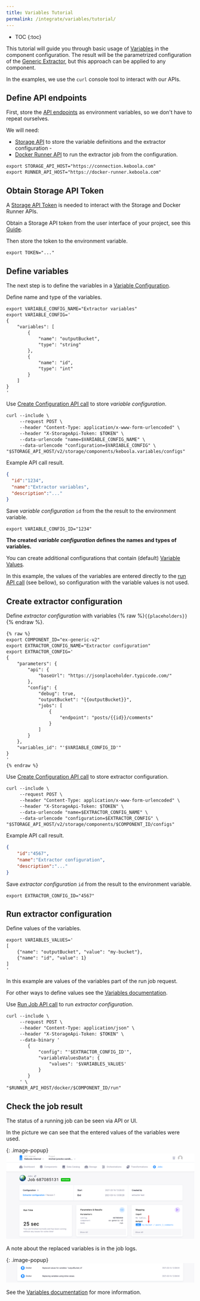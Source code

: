 ```yaml
---
title: Variables Tutorial
permalink: /integrate/variables/tutorial/
---
```


* TOC
{:toc}

This tutorial will guide you through basic usage of [Variables](/integrate/variables/) in the component configuration.
The result will be the parametrized configuration of the [Generic Extractor](/extend/generic-extractor),
but this approach can be applied to any component. 

In the examples, we use the `curl` console tool to interact with our APIs.

## Define API endpoints

First, store the [API endpoints](/overview/api/) as environment variables, so we don't have to repeat ourselves.

We will need:
- [Storage API](/integrate/storage/api/) to store the variable definitions and the extractor configuration -
- [Docker Runner API](/extend/docker-runner/) to run the extractor job from the configuration.

```shell
export STORAGE_API_HOST="https://connection.keboola.com"
export RUNNER_API_HOST="https://docker-runner.keboola.com"
```

## Obtain Storage API Token

A [Storage API Token](https://help.keboola.com/management/project/tokens/) is needed to interact with the Storage and Docker Runner APIs.

Obtain a Storage API token from the user interface of your project, see this [Guide](https://help.keboola.com/management/project/tokens).

Then store the token to the environment variable.
```shell
export TOKEN="..."
```

## Define variables

The next step is to define the variables in a [Variable Configuration](/integrate/variables/#variable-configuration).

Define name and type of the variables.
```shell
export VARIABLE_CONFIG_NAME="Extractor variables"
export VARIABLE_CONFIG='
{
    "variables": [
        {
            "name": "outputBucket",
            "type": "string"
        },
        {
            "name": "id",
            "type": "int"
        }
    ]
}
'
```

Use [Create Configuration API call](https://keboola.docs.apiary.io/#reference/components-and-configurations/component-configurations/create-configuration) to store *variable configuration*.
```shell
curl --include \
     --request POST \
     --header "Content-Type: application/x-www-form-urlencoded" \
     --header "X-StorageApi-Token: $TOKEN" \
     --data-urlencode "name=$VARIABLE_CONFIG_NAME" \
     --data-urlencode "configuration=$VARIABLE_CONFIG" \
"$STORAGE_API_HOST/v2/storage/components/keboola.variables/configs"
```

Example API call result.
```json
{
  "id":"1234",
  "name":"Extractor variables",
  "description":"..."
}
```

Save *variable configuration* `id` from the the result to the environment variable.
```shell
export VARIABLE_CONFIG_ID="1234"
```

**The created *variable configuration* defines the names and types of variables.**

You can create additional configurations that contain (default) [Variable Values](/integrate/variables/#variable-values).

In this example, the values of the variables are entered directly to the [run API call](#run-extractor-configuration) (see bellow),
so configuration with the variable values is not used.

## Create extractor configuration

Define *extractor configuration* with variables {% raw %}`{{placeholders}}`{% endraw %}.

```shell
{% raw %}
export COMPONENT_ID="ex-generic-v2"
export EXTRACTOR_CONFIG_NAME="Extractor configuration"
export EXTRACTOR_CONFIG='
{
    "parameters": {
        "api": {
            "baseUrl": "https://jsonplaceholder.typicode.com/"
        },
        "config": {
            "debug": true,
            "outputBucket": "{{outputBucket}}",
            "jobs": [
                {
                    "endpoint": "posts/{{id}}/comments"
                }
            ]
        }
    },
    "variables_id": "'$VARIABLE_CONFIG_ID'"
}
'
{% endraw %}
```

Use [Create Configuration API call](https://keboola.docs.apiary.io/#reference/components-and-configurations/component-configurations/create-configuration) to store extractor configuration.
```shell
curl --include \
     --request POST \
     --header "Content-Type: application/x-www-form-urlencoded" \
     --header "X-StorageApi-Token: $TOKEN" \
     --data-urlencode "name=$EXTRACTOR_CONFIG_NAME" \
     --data-urlencode "configuration=$EXTRACTOR_CONFIG" \
"$STORAGE_API_HOST/v2/storage/components/$COMPONENT_ID/configs"
```

Example API call result.
```json
{
    "id":"4567",
    "name":"Extractor configuration",
    "description":"..."
}
```

Save *extractor configuration* `id` from the result to the environment variable.
```shell
export EXTRACTOR_CONFIG_ID="4567"
```

## Run extractor configuration

Define values of the variables.
```shell
export VARIABLES_VALUES='
[
    {"name": "outputBucket", "value": "my-bucket"},
    {"name": "id", "value": 1}
]
'
```

In this example are values of the variables part of the run job request.

For other ways to define values see the [Variables documentation](/integrate/variables/#variable-values).

Use [Run Job API call](https://kebooladocker.docs.apiary.io/#reference/run/create-a-job/run-job) to run *extractor configuration*.
```shell
curl --include \
     --request POST \
     --header "Content-Type: application/json" \
     --header "X-StorageApi-Token: $TOKEN" \
     --data-binary '
        {
            "config": "'$EXTRACTOR_CONFIG_ID'",
            "variableValuesData": {
                "values": '$VARIABLES_VALUES'
            }
        }
     ' \
"$RUNNER_API_HOST/docker/$COMPONENT_ID/run"
```

## Check the job result

The status of a running job can be seen via API or UI.

In the picture we can see that the entered values of the variables were used.

{: .image-popup}
![Screenshot -- Job](/integrate/variables/tutorial-1.png)

A note about the replaced variables is in the job logs.

{: .image-popup}
![Screenshot -- Job Logs](/integrate/variables/tutorial-2.png)

See the [Variables documentation](/integrate/variables/#variable-values) for more information.

